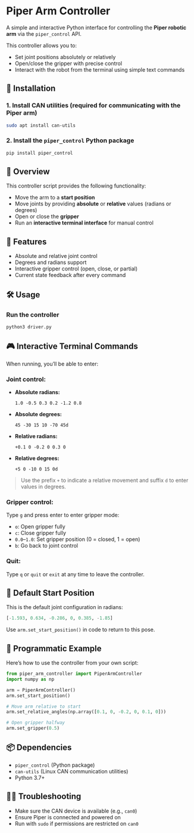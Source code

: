 # Piper Arm Controller

A simple and interactive Python interface for controlling the **Piper robotic arm** via the `piper_control` API.

This controller allows you to:
- Set joint positions absolutely or relatively
- Open/close the gripper with precise control
- Interact with the robot from the terminal using simple text commands

## 🚀 Installation

### 1. Install CAN utilities (required for communicating with the Piper arm)
```bash
sudo apt install can-utils
```

### 2. Install the `piper_control` Python package
```bash
pip install piper_control
```

## 🧠 Overview

This controller script provides the following functionality:

- Move the arm to a **start position**
- Move joints by providing **absolute** or **relative** values (radians or degrees)
- Open or close the **gripper**
- Run an **interactive terminal interface** for manual control

## 🧩 Features

- Absolute and relative joint control  
- Degrees and radians support  
- Interactive gripper control (open, close, or partial)  
- Current state feedback after every command  

## 🛠 Usage

### Run the controller

```bash
python3 driver.py
```

## 🎮 Interactive Terminal Commands

When running, you’ll be able to enter:

### Joint control:
- **Absolute radians:**  
  ```
  1.0 -0.5 0.3 0.2 -1.2 0.8
  ```

- **Absolute degrees:**  
  ```
  45 -30 15 10 -70 45d
  ```

- **Relative radians:**  
  ```
  +0.1 0 -0.2 0 0.3 0
  ```

- **Relative degrees:**  
  ```
  +5 0 -10 0 15 0d
  ```

> Use the prefix `+` to indicate a relative movement and suffix `d` to enter values in degrees.

### Gripper control:
Type `g` and press enter to enter gripper mode:
- `o`: Open gripper fully  
- `c`: Close gripper fully  
- `0.0`–`1.0`: Set gripper position (0 = closed, 1 = open)  
- `b`: Go back to joint control  

### Quit:
Type `q` or `quit` or `exit` at any time to leave the controller.

## 📍 Default Start Position

This is the default joint configuration in radians:
```python
[-1.593, 0.634, -0.286, 0, 0.385, -1.85]
```

Use `arm.set_start_position()` in code to return to this pose.

## 🧪 Programmatic Example

Here’s how to use the controller from your own script:

```python
from piper_arm_controller import PiperArmController
import numpy as np

arm = PiperArmController()
arm.set_start_position()

# Move arm relative to start
arm.set_relative_angles(np.array([0.1, 0, -0.2, 0, 0.1, 0]))

# Open gripper halfway
arm.set_gripper(0.5)
```

## 📦 Dependencies

- `piper_control` (Python package)  
- `can-utils` (Linux CAN communication utilities)  
- Python 3.7+

## 👨‍🔧 Troubleshooting

- Make sure the CAN device is available (e.g., `can0`)  
- Ensure Piper is connected and powered on  
- Run with `sudo` if permissions are restricted on `can0`

